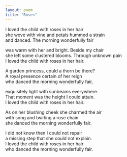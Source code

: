 ```yaml
---
layout: poem
title: "Roses"
---
```


I loved the child with roses in her hair <br />
she wove with vine and petals hummed a strain <br />
and danced. The morning wonderfully fair

was warm with her and bright. Beside my chair <br />
she left some clustered blooms. Through unknown  pain <br />
I loved the child with roses in her hair.

A garden princess, could a thorn be there? <br />
A royal presence certain of her reign <br />
who danced the morning wonderfully fair,

exquisitely light with sunbeams everywhere. <br />
That moment was the height I could attain. <br />
I loved the child with roses in her hair.

As on her blushing cheek she charmed the air <br />
with song and twirling a rose chain <br />
she danced the morning wonderfully fair.

I did not know then I could not repair <br />
a missing step that she could not explain. <br />
I loved the child with roses in her hair <br />
who danced the morning wonderfully fair.
